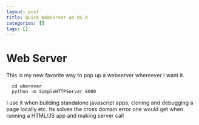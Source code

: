 ```yaml
---
layout: post
title: Quick WebServer on OS X
categories: []
tags: []
---
```


# Web Server

This is my new favorite way to pop up a webserver whereever I want it.

```
  cd wherever
  python -m SimpleHTTPServer 8000
```

I use it when building standalone javascript apps, cloning and debugging a page locally etc.
Its solves the cross domain error one would get when running a HTML/JS app and making server call



